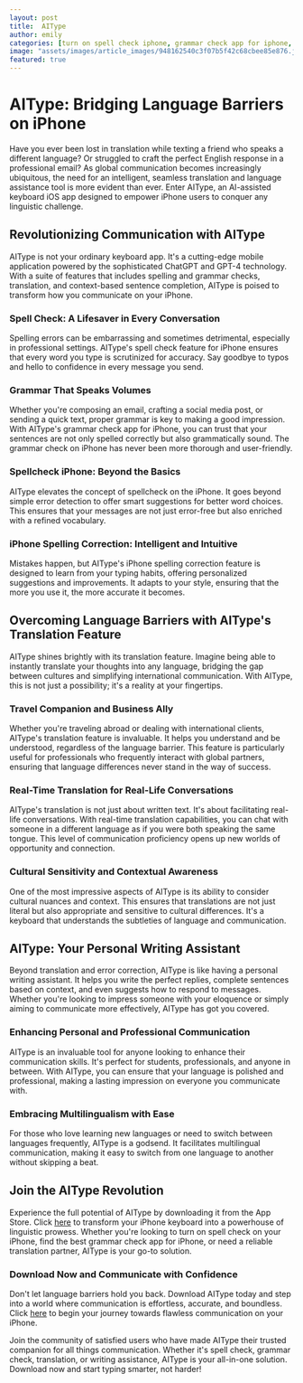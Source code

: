 ```yaml
---
layout: post
title:  AIType
author: emily
categories: [turn on spell check iphone, grammar check app for iphone, spell check iphone, grammar check iphone, grammar check on iphone, spellcheck iphone, iphone spelling correction]
image: "assets/images/article_images/948162540c3f07b5f42c68cbee85e876.jpg"
featured: true
---
```


# AIType: Bridging Language Barriers on iPhone

Have you ever been lost in translation while texting a friend who speaks a different language? Or struggled to craft the perfect English response in a professional email? As global communication becomes increasingly ubiquitous, the need for an intelligent, seamless translation and language assistance tool is more evident than ever. Enter AIType, an AI-assisted keyboard iOS app designed to empower iPhone users to conquer any linguistic challenge.

## Revolutionizing Communication with AIType

AIType is not your ordinary keyboard app. It's a cutting-edge mobile application powered by the sophisticated ChatGPT and GPT-4 technology. With a suite of features that includes spelling and grammar checks, translation, and context-based sentence completion, AIType is poised to transform how you communicate on your iPhone.

### Spell Check: A Lifesaver in Every Conversation

Spelling errors can be embarrassing and sometimes detrimental, especially in professional settings. AIType's spell check feature for iPhone ensures that every word you type is scrutinized for accuracy. Say goodbye to typos and hello to confidence in every message you send.

### Grammar That Speaks Volumes

Whether you're composing an email, crafting a social media post, or sending a quick text, proper grammar is key to making a good impression. With AIType's grammar check app for iPhone, you can trust that your sentences are not only spelled correctly but also grammatically sound. The grammar check on iPhone has never been more thorough and user-friendly.

### Spellcheck iPhone: Beyond the Basics

AIType elevates the concept of spellcheck on the iPhone. It goes beyond simple error detection to offer smart suggestions for better word choices. This ensures that your messages are not just error-free but also enriched with a refined vocabulary.

### iPhone Spelling Correction: Intelligent and Intuitive

Mistakes happen, but AIType's iPhone spelling correction feature is designed to learn from your typing habits, offering personalized suggestions and improvements. It adapts to your style, ensuring that the more you use it, the more accurate it becomes.

## Overcoming Language Barriers with AIType's Translation Feature

AIType shines brightly with its translation feature. Imagine being able to instantly translate your thoughts into any language, bridging the gap between cultures and simplifying international communication. With AIType, this is not just a possibility; it's a reality at your fingertips.

### Travel Companion and Business Ally

Whether you're traveling abroad or dealing with international clients, AIType's translation feature is invaluable. It helps you understand and be understood, regardless of the language barrier. This feature is particularly useful for professionals who frequently interact with global partners, ensuring that language differences never stand in the way of success.

### Real-Time Translation for Real-Life Conversations

AIType's translation is not just about written text. It's about facilitating real-life conversations. With real-time translation capabilities, you can chat with someone in a different language as if you were both speaking the same tongue. This level of communication proficiency opens up new worlds of opportunity and connection.

### Cultural Sensitivity and Contextual Awareness

One of the most impressive aspects of AIType is its ability to consider cultural nuances and context. This ensures that translations are not just literal but also appropriate and sensitive to cultural differences. It's a keyboard that understands the subtleties of language and communication.

## AIType: Your Personal Writing Assistant

Beyond translation and error correction, AIType is like having a personal writing assistant. It helps you write the perfect replies, complete sentences based on context, and even suggests how to respond to messages. Whether you're looking to impress someone with your eloquence or simply aiming to communicate more effectively, AIType has got you covered.

### Enhancing Personal and Professional Communication

AIType is an invaluable tool for anyone looking to enhance their communication skills. It's perfect for students, professionals, and anyone in between. With AIType, you can ensure that your language is polished and professional, making a lasting impression on everyone you communicate with.

### Embracing Multilingualism with Ease

For those who love learning new languages or need to switch between languages frequently, AIType is a godsend. It facilitates multilingual communication, making it easy to switch from one language to another without skipping a beat.

## Join the AIType Revolution

Experience the full potential of AIType by downloading it from the App Store. Click [here](https://apps.apple.com/us/app/aitype-grammar-check-keyboard/id6469163944) to transform your iPhone keyboard into a powerhouse of linguistic prowess. Whether you're looking to turn on spell check on your iPhone, find the best grammar check app for iPhone, or need a reliable translation partner, AIType is your go-to solution.

### Download Now and Communicate with Confidence

Don't let language barriers hold you back. Download AIType today and step into a world where communication is effortless, accurate, and boundless. Click [here](https://apps.apple.com/us/app/aitype-grammar-check-keyboard/id6469163944) to begin your journey towards flawless communication on your iPhone.

Join the community of satisfied users who have made AIType their trusted companion for all things communication. Whether it's spell check, grammar check, translation, or writing assistance, AIType is your all-in-one solution. Download now and start typing smarter, not harder!